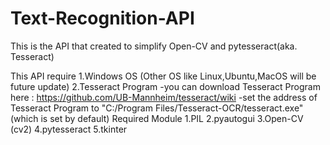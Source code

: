 # Text-Recognition-API
This is the API that created to simplify Open-CV and pytesseract(aka. Tesseract)

This API require 
	1.Windows OS (Other OS like Linux,Ubuntu,MacOS will be future update)
	2.Tesseract Program
		-you can download Tesseract Program here : https://github.com/UB-Mannheim/tesseract/wiki
		-set the address of Tesseract Program to "C:/Program Files/Tesseract-OCR/tesseract.exe" (which is set by default)
	Required Module
	1.PIL
	2.pyautogui
	3.Open-CV (cv2)
	4.pytesseract
	5.tkinter

